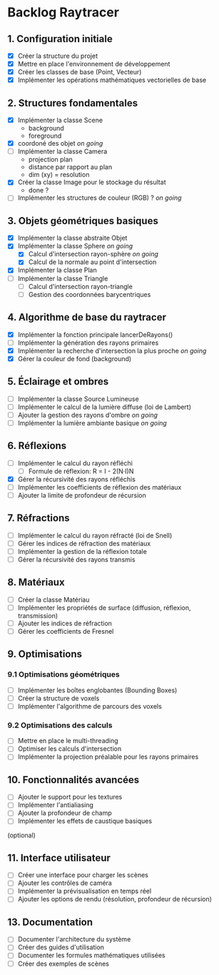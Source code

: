 # Backlog Raytracer

## 1. Configuration initiale
- [x] Créer la structure du projet
- [x] Mettre en place l'environnement de développement
- [x] Créer les classes de base (Point, Vecteur)
- [x] Implémenter les opérations mathématiques vectorielles de base

## 2. Structures fondamentales
- [x] Implémenter la classe Scene
	- background 
	- foreground
- [x] coordoné des objet *on going*
- [ ] Implémenter la classe Camera
	- projection plan
	- distance par rapport au plan 
	- dim (xy) = resolution 
- [x] Créer la classe Image pour le stockage du résultat
	-  done ? 
- [ ] Implémenter les structures de couleur (RGB) ? *on going*

## 3. Objets géométriques basiques
- [x] Implémenter la classe abstraite Objet 
- [x] Implémenter la classe Sphere *on going*
  - [x] Calcul d'intersection rayon-sphère *on going*
  - [x] Calcul de la normale au point d'intersection
- [X] Implémenter la classe Plan
- [ ] Implémenter la classe Triangle
  - [ ] Calcul d'intersection rayon-triangle
  - [ ] Gestion des coordonnées barycentriques

## 4. Algorithme de base du raytracer
- [x] Implémenter la fonction principale lancerDeRayons()
- [ ] Implémenter la génération des rayons primaires
- [x] Implémenter la recherche d'intersection la plus proche *on going*
- [x] Gérer la couleur de fond (background)

## 5. Éclairage et ombres
- [ ] Implémenter la classe Source Lumineuse
- [ ] Implémenter le calcul de la lumière diffuse (loi de Lambert)
- [ ] Ajouter la gestion des rayons d'ombre *on going*
- [ ] Implémenter la lumière ambiante basique *on going*

## 6. Réflexions
- [ ] Implémenter le calcul du rayon réfléchi
  - [ ] Formule de réflexion: R = I - 2(N·I)N
- [x] Gérer la récursivité des rayons réfléchis
- [ ] Implémenter les coefficients de réflexion des matériaux
- [ ] Ajouter la limite de profondeur de récursion

## 7. Réfractions
- [ ] Implémenter le calcul du rayon réfracté (loi de Snell)
- [ ] Gérer les indices de réfraction des matériaux
- [ ] Implémenter la gestion de la réflexion totale
- [ ] Gérer la récursivité des rayons transmis

## 8. Matériaux
- [ ] Créer la classe Matériau
- [ ] Implémenter les propriétés de surface (diffusion, réflexion, transmission)
- [ ] Ajouter les indices de réfraction
- [ ] Gérer les coefficients de Fresnel

## 9. Optimisations
### 9.1 Optimisations géométriques
- [ ] Implémenter les boîtes englobantes (Bounding Boxes)
- [ ] Créer la structure de voxels
- [ ] Implémenter l'algorithme de parcours des voxels

### 9.2 Optimisations des calculs
- [ ] Mettre en place le multi-threading
- [ ] Optimiser les calculs d'intersection
- [ ] Implémenter la projection préalable pour les rayons primaires

## 10. Fonctionnalités avancées
- [ ] Ajouter le support pour les textures
- [ ] Implémenter l'antialiasing
- [ ] Ajouter la profondeur de champ
- [ ] Implémenter les effets de caustique basiques

(optional)
## 11. Interface utilisateur
- [ ] Créer une interface pour charger les scènes
- [ ] Ajouter les contrôles de caméra
- [ ] Implémenter la prévisualisation en temps réel
- [ ] Ajouter les options de rendu (résolution, profondeur de récursion)

## 13. Documentation
- [ ] Documenter l'architecture du système
- [ ] Créer des guides d'utilisation
- [ ] Documenter les formules mathématiques utilisées
- [ ] Créer des exemples de scènes
